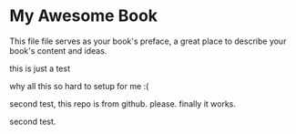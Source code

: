 My Awesome Book
=======

This file file serves as your book's preface, a great place to describe your book's content and ideas.

this is just a test

why all this so hard to setup for me :(

second test, this repo is from github. please. finally it works.

second test.